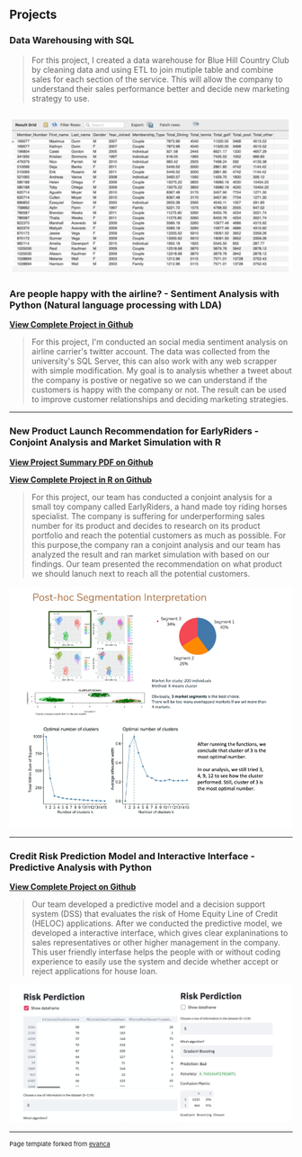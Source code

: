 ## Projects

### Data Warehousing with SQL

> For this project, I created a data warehouse for Blue Hill Country Club by cleaning data and using ETL to join mutiple table and combine sales for each section of the service. This will allow the company to understand their sales performance better and decide new marketing strategy to use. 

![notebook preview](Capture.png)
---

### Are people happy with the airline? - Sentiment Analysis with Python (Natural language processing with LDA)

**[View Complete Project in Github](https://github.com/fandagojerry/SentimentAnalysis)**

> For this project, I'm conducted an social media sentiment analysis on airline carrier's twitter account. The data was collected from the university's SQL Server, this can also work with any web scrapper with simple modification. My goal is to analysis whether a tweet about the company is postive or negative so we can understand if the customers is happy with the company or not. The result can be used to improve customer relationships and deciding marketing strategies.

---

### New Product Launch Recommendation for EarlyRiders - Conjoint Analysis and Market Simulation with R

**[View Project Summary PDF on Github](https://github.com/fandagojerry/fandagojerry.github.io/blob/master/Case%203%20Report%20-%20team%2024%20(1).pdf)**

**[View Complete Project in R on Github](https://github.com/fandagojerry/fandagojerry.github.io/blob/master/Conjoint-Experiment-with-R.html)**

> For this project, our team has conducted a conjoint analysis for a small toy company called EarlyRiders, a hand made toy riding horses specialist. The company is suffering for underperforming sales number for its product and decides to research on its product portfolio and reach the potential customers as much as possible. For this purpose,the company ran a conjoint analysis and our team has analyzed the result and ran market simulation with based on our findings. Our team presented the recommendation on what product we should lanuch next to reach all the potential customers. 


![notebook preview](ann.png)

---

### Credit Risk Prediction Model and Interactive Interface - Predictive Analysis with Python

**[View Complete Project on Github](https://github.com/fandagojerry/fandagojerry.github.io/blob/master/Credit%20Risk%20Prediction%20Project.ipynb)**

> Our team developed a predictive model and a decision support system (DSS) that evaluates the risk of Home Equity Line of Credit (HELOC) applications. After we conducted the predictive model, we developed a interactive interface, which gives clear explaninations to sales representatives or other higher management in the company. This user friendly interfase helps the people with or without coding experience to easily use the system and decide whether accept or reject applications for house loan. 

![notebook preview](credit.png)

---


<p style="font-size:11px">Page template forked from <a href="https://github.com/evanca/quick-portfolio">evanca</a></p>
<!-- Remove above link if you don't want to attibute -->
